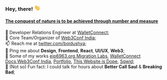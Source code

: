 ### Hey, there! <img src="./wave.gif" width="20px">

#### [The conquest of nature is to be achieved through number and measure](https://www.youtube.com/watch?v=qE0UimODxNg)

🥑 Developer Relations Engineer at [WalletConnect](https://walletconnect.com);<br>
🎪 Core Team/Organizer of [Web3Conf India](https://web3confindia.xyz);<br>
📫 Reach me at [twitter.com/boidushya](https://twitter.com/boidushya);<br>
💬 Ping me about **Design**, **Frontend**, **React**, **UI/UX**, **Web3**;<br>
💅 Some of my works [eip6963.org](https://www.eip6963.org),[Migration Labs](https://v2-migration-lab.walletconnect.com), [WalletConnect Docs](https://docs.walletconnect.com),[Web3Conf India](https://web3confindia.xyz), [Portfolio](https://www.boidushya.com), [This Website is Dope](https://dope.boidushya.com), [Sqwid](https://sqwid.app);<br>
🌄 (Not so) Fun fact: I could talk for hours about **Better Call Saul** & **Breaking Bad**;
